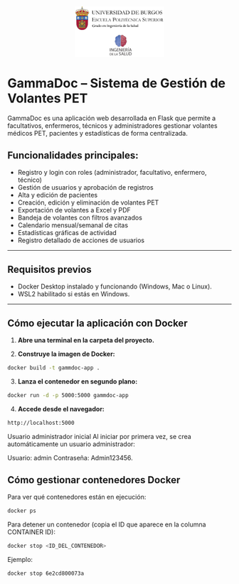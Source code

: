 <p align="center">
  <img src="cabecera.png" alt="Universidad de Burgos" width="200"/>
</p>

# GammaDoc – Sistema de Gestión de Volantes PET
GammaDoc es una aplicación web desarrollada en Flask que permite a facultativos, enfermeros, técnicos y administradores gestionar volantes médicos PET, pacientes y estadísticas de forma centralizada.

## Funcionalidades principales:

- Registro y login con roles (administrador, facultativo, enfermero, técnico)
- Gestión de usuarios y aprobación de registros
- Alta y edición de pacientes
- Creación, edición y eliminación de volantes PET
- Exportación de volantes a Excel y PDF
- Bandeja de volantes con filtros avanzados
- Calendario mensual/semanal de citas
- Estadísticas gráficas de actividad
- Registro detallado de acciones de usuarios
---
## Requisitos previos
- Docker Desktop instalado y funcionando (Windows, Mac o Linux).
- WSL2 habilitado si estás en Windows.
---
## Cómo ejecutar la aplicación con Docker 

1. **Abre una terminal en la carpeta del proyecto.**

2. **Construye la imagen de Docker:**
```bash
docker build -t gammdoc-app .
```

3. **Lanza el contenedor en segundo plano:**
```bash
docker run -d -p 5000:5000 gammdoc-app
```

4. **Accede desde el navegador:**
```bash
http://localhost:5000
```

Usuario administrador inicial
Al iniciar por primera vez, se crea automáticamente un usuario administrador:

Usuario: admin
Contraseña: Admin123456.

## Cómo gestionar contenedores Docker
Para ver qué contenedores están en ejecución:
```bash
docker ps
```

Para detener un contenedor (copia el ID que aparece en la columna CONTAINER ID):
```bash
docker stop <ID_DEL_CONTENEDOR>
```

Ejemplo:
```bash
docker stop 6e2cd800073a
```